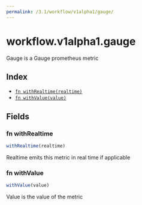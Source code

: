 ```yaml
---
permalink: /3.1/workflow/v1alpha1/gauge/
---
```


# workflow.v1alpha1.gauge

Gauge is a Gauge prometheus metric

## Index

* [`fn withRealtime(realtime)`](#fn-withrealtime)
* [`fn withValue(value)`](#fn-withvalue)

## Fields

### fn withRealtime

```ts
withRealtime(realtime)
```

Realtime emits this metric in real time if applicable

### fn withValue

```ts
withValue(value)
```

Value is the value of the metric
